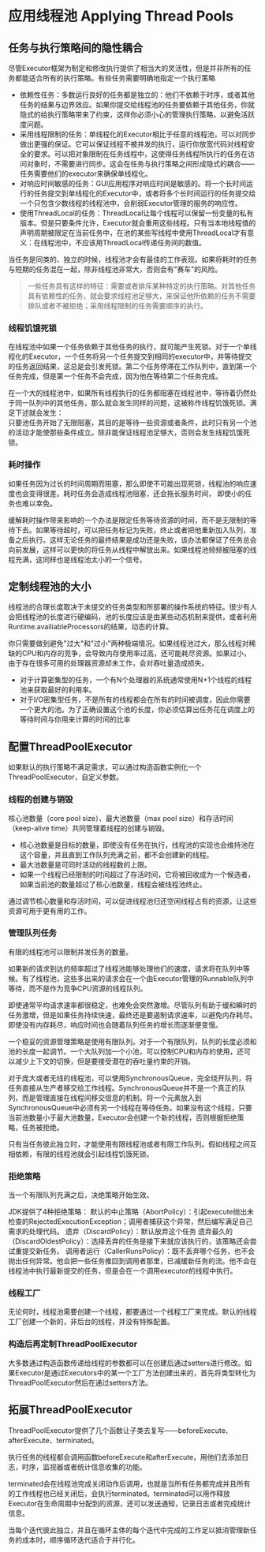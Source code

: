 # 应用线程池 Applying Thread Pools

## 任务与执行策略间的隐性耦合
尽管Executor框架为制定和修改执行提供了相当大的灵活性，但是并非所有的任务都能适合所有的执行策略。有些任务需要明确地指定一个执行策略
- 依赖性任务：多数运行良好的任务都是独立的：他们不依赖于时序，或者其他任务的结果与边界效应。如果你提交给线程池的任务要依赖于其他任务，你就隐式的给执行策略带来了约束，这样你必须小心的管理执行策略，以避免活跃度问题。
- 采用线程限制的任务：单线程化的Executor相比于任意的线程池，可以对同步做出更强的保证。它可以保证线程不被并发的执行，运行你放宽代码对线程安全的要求。可以把对象限制在任务线程中，这使得任务线程所执行的任务在访问对象时，不需要进行同步。这会在任务与执行策略之间形成隐式的耦合——任务需要他们的executor来确保单线程化。
- 对响应时间敏感的任务：GUI应用程序对响应时间是敏感的。将一个长时间运行的任务提交到单线程化的Executor中，或者将多个长时间运行的任务提交给一个只包含少数线程的线程池中，会削弱Executor管理的服务的响应性。
- 使用ThreadLocal的任务：ThreadLocal让每个线程可以保留一份变量的私有版本。但是只要条件允许，Executor就会重用这些线程。只有当本地线程值的声明周期被限定在当前任务中，在池的某些写线程中使用ThreadLocal才有意义：在线程池中，不应该用ThreadLocal传递任务间的数值。

当任务是同类的、独立的时候，线程池才会有最佳的工作表现。如果将耗时的任务与短期的任务混在一起，除非线程池非常大，否则会有"赛车"的风险。

> 一些任务具有这样的特征：需要或者排斥某种特定的执行策略。对其他任务具有依赖性的任务，就会要求线程池足够大，来保证他所依赖的任务不需要排队或者不被拒绝；采用线程限制的任务需要顺序的执行。

### 线程饥饿死锁
在线程池中如果一个任务依赖于其他任务的执行，就可能产生死锁。对于一个单线程化的Executor，一个任务将另一个任务提交到相同的executor中，并等待提交的任务返回结果，这总是会引发死锁。第二个任务停滞在工作队列中，直到第一个任务完成，但是第一个任务不会完成，因为他在等待第二个任务完成。

在一个大的线程池中，如果所有线程执行的任务都阻塞在线程池中，等待着仍然处于同一队列中的其他任务，那么就会发生同样的问题，这被称作线程饥饿死锁。满足下述就会发生：
<br>只要池任务开始了无限阻塞，其目的是等待一些资源或者条件，此时只有另一个池的活动才能使那些条件成立。除非能保证线程池足够大，否则会发生线程饥饿死锁。

### 耗时操作
如果任务因为过长的时间周期而阻塞，那么即使不可能出现死锁，线程池的响应速度也会变得很差。耗时任务会造成线程池阻塞，还会拖长服务时间， 即使小的任务也难以幸免。

缓解耗时操作带来影响的一个办法是限定任务等待资源的时间，而不是无限制的等待下去。如果等待超时，可以把任务标记为失败，终止或者把他重新加入队列，准备之后执行。这样无论任务的最终结果是成功还是失败，该办法都保证了任务总会向前发展，这样可以更快的将任务从线程中解放出来。如果线程池频频被阻塞的线程充满，这同样也是线程池太小的一个信号。

## 定制线程池的大小
线程池的合理长度取决于未提交的任务类型和所部署的操作系统的特征。很少有人会把线程池的长度进行硬编码，池的长度应该是由某些动态机制来提供，或者利用Runtime.availiableProcessors的结果，动态的计算。

你只需要做到避免"过大"和"过小"两种极端情况。如果线程池过大，那么线程对稀缺的CPU和内存的竞争，会导致内存使用率过高，还可能耗尽资源。如果过小，由于存在很多可用的处理器资源却未工作，会对吞吐量造成损失。

- 对于计算密集型的任务，一个有N个处理器的系统通常使用N+1个线程的线程池来获取最好的利用率。
- 对于I/O密集型任务，不是所有的线程都会在所有的时间被调度，因此你需要一个更大的池。为了正确设置这个池的长度，你必须估算出任务花在调度上的等待时间与你用来计算的时间的比率

## 配置ThreadPoolExecutor
如果默认的执行策略不满足需求，可以通过构造函数实例化一个ThreadPoolExecutor，自定义参数。

### 线程的创建与销毁
核心池数量（core pool size）、最大池数量（max pool size）和存活时间（keep-alive time）共同管理着线程的创建与销毁。
- 核心池数量是目标的数量，即使没有任务在执行，线程池的实现也会维持池在这个容量，并且直到工作队列充满之前，都不会创建新的线程。
- 最大池数量是可同时活动的线程数的上限。
- 如果一个线程已经限制的时间超过了存活时间，它将被回收成为一个候选者，如果当前池的数量超过了核心池数量，线程会被线程池终止。

通过调节核心数量和存活时间，可以促进线程池归还空闲线程占有的资源，让这些资源可用于更有用的工作。

### 管理队列任务
有限的线程池可以限制并发任务的数量。

如果新的请求到达的频率超过了线程池能够处理他们的速度，请求将在队列中等候。有了线程池，这些多出来的请求会在一个由Executor管理的Runnable队列中等待，而不是作为竞争CPU资源的线程队列。

即使通常平均请求速率都很稳定，也难免会突然激增。尽管队列有助于缓和瞬时的任务激增，但是如果任务持续快速，最终还是要遏制请求速率，以避免内存耗尽。即使没有内存耗尽，响应时间也会随着队列任务的增长而逐渐便变慢。

一个稳妥的资源管理策略是使用有限队列。对于一个有限队列，队列的长度必须和池的长度一起调节。一个大队列加一个小池，可以控制CPU和内存的使用，还可以减少上下文的切换，但是要接受潜在的吞吐量约束的开销。

对于庞大或者无线的线程池，可以使用SynchronousQueue，完全绕开队列，将任务直接从生产者移交给工作线程。SynchronousQueue并不是一个真正的队列，而是管理直接在线程间移交信息的机制。将一个元素放入到SynchronousQueue中必须有另一个线程在等待任务。如果没有这个线程，只要当前池数量小于最大池数量，Executor会创建一个新的线程，否则根据拒绝策略，任务被拒绝。

只有当任务彼此独立时，才能使用有限线程池或者有限工作队列。假如线程之间互相依赖，有限的线程池就会引起线程饥饿死锁。

### 拒绝策略
当一个有限队列充满之后，决绝策略开始生效。

JDK提供了4种拒绝策略：
默认的中止策略（AbortPolicy）：引起execute抛出未检查的RejectedExecutionException；调用者捕获这个异常，然后编写满足自己需求的处理代码。
遗弃（DiscardPolicy）：默认放弃这个任务
遗弃最久的（DiscardOldestPolicy）：选择丢弃的任务是接下来就应该执行的，该策略还会尝试重提交新任务。
调用者运行（CallerRunsPolicy）：既不丢弃哪个任务，也不会抛出任何异常。他会把一些任务推回到调用者那里，已减缓新任务的流。他不会在线程池中执行最新提交的任务，但是会在一个调用executor的线程中执行。

### 线程工厂
无论何时，线程池需要创建一个线程，都要通过一个线程工厂来完成。默认的线程工厂创建一个新的，非后台的线程，并没有特殊配置。

### 构造后再定制ThreadPoolExecutor
大多数通过构造函数传递给线程的参数都可以在创建后通过setters进行修改。如果Executor是通过Executors中的某一个工厂方法创建出来的，首先将类型转化为ThreadPoolExecutor然后在通过setters方法。

## 拓展ThreadPoolExecutor
ThreadPoolExecutor提供了几个函数让子类去复写——beforeExecute、afterExecute、terminated。

执行任务的线程都会调用函数beforeExecute和afterExecute，用他们去添加日志，时序，监视器或者统计信息收集的功能。

terminated会在线程池完成关闭动作后调用，也就是当所有任务都完成并且所有的工作线程也已经关闭后，会执行terminated。terminated可以用作释放Executor在生命周期中分配到的资源，还可以发送通知，记录日志或者完成统计信息。

当每个迭代彼此独立，并且在循环主体的每个迭代中完成的工作足以抵消管理新任务的成本时，顺序循环迭代适合于并行化。
